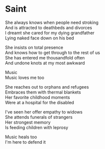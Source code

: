 # Saint  

She always knows when people need stroking  
And is attracted to deathbeds and divorces  
I dreamt she cared for my dying grandfather  
Lying naked face down on his bed  

She insists on total presence  
And knows how to get through to the rest of us  
She has entered me thousandfold often  
And undone knots at my most awkward  

Music  
Music loves me too  

She reaches out to orphans and refugees  
Embraces them with thermal blankets  
Her favorite childhood moments  
Were at a hospital for the disabled  

I've seen her offer empathy to widows  
She attends funerals of strangers  
Her strongest memory  
Is feeding children with leprosy  

Music heals too  
I'm here to defend it  
